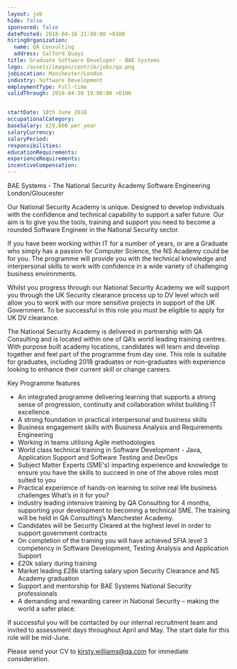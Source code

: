 ```yaml
---
layout: job
hide: false
sponsored: false
datePosted: 2018-04-16 21:00:00 +0100
hiringOrganization:
  name: QA Consulting
  address: Salford Quays
title: Graduate Software Developer - BAE Systems
logo: /assets/images/contrib/jobs/qa.png
jobLocation: Manchester/London
industry: Software Development
employmentType: Full-time
validThrough: 2018-04-30 19:00:00 +0100


startDate: 18th June 2018
occupationalCategory:
baseSalary: £29,000 per year
salaryCurrency:
salaryPeriod:
responsibilities:
educationRequirements:
experienceRequirements:
incentiveCompensation:
---
```



BAE Systems - The National Security Academy Software Engineering London/Gloucester

Our National Security Academy is unique. Designed to develop individuals with the confidence and technical capability to support a safer future. Our aim is to give you the tools, training and support you need to become a rounded Software Engineer in the National Security sector.

If you have been working within IT for a number of years, or are a Graduate who simply has a passion for Computer Science, the NS Academy could be for you. The programme will provide you with the technical knowledge and interpersonal skills to work with confidence in a wide variety of challenging business environments.

Whilst you progress through our National Security Academy we will support you through the UK Security clearance process up to DV level which will allow you to work with our more sensitive projects in support of the UK Government. To be successful in this role you must be eligible to apply for UK DV clearance.

The National Security Academy is delivered in partnership with QA Consulting and is located within one of QA’s world leading training centres. With purpose built academy locations, candidates will learn and develop together and feel part of the programme from day one. This role is suitable for graduates, including 2018 graduates or non-graduates with experience looking to enhance their current skill or change careers.

Key Programme features
- An integrated programme delivering learning that supports a strong sense of progression, continuity and collaboration whilst building IT excellence.
- A strong foundation in practical interpersonal and business skills
- Business engagement skills with Business Analysis and Requirements Engineering
- Working in teams utilising Agile methodologies
- World class technical training in Software Development - Java, Application Support and Software Testing and DevOps
- Subject Matter Experts (SME's) imparting experience and knowledge to ensure you have the skills to succeed in one of the above roles most suited to you
- Practical experience of hands-on learning to solve real life business challenges What’s in it for you?
- Industry leading intensive training by QA Consulting for 4 months, supporting your development to becoming a technical SME. The training will be held in QA Consulting’s Manchester Academy.
- Candidates will be Security Cleared at the highest level in order to support government contracts
- On completion of the training you will have achieved SFIA level 3 competency in Software Development, Testing Analysis and Application Support
- £20k salary during training
- Market leading £28k starting salary upon Security Clearance and NS Academy graduation
- Support and mentorship for BAE Systems National Security professionals
- A demanding and rewarding career in National Security – making the world a safer place.

If successful you will be contacted by our internal recruitment team and invited to assessment days throughout April and May. The start date for this role will be mid-June.

Please send your CV to [kirsty.williams@qa.com](kirsty.williams@qa.com) for immediate consideration. 

